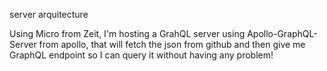 server arquitecture

Using Micro from Zeit, I'm hosting a GrahQL server using Apollo-GraphQL-Server from apollo, that will fetch the json from github and then give me GraphQL endpoint so I can query it without having any problem!
